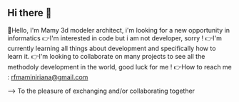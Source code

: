 ## Hi there 👋

👋Hello, I'm Mamy 3d modeler architect, i'm looking for a new opportunity in informatics
👉I'm interested in code but i am not developer, sorry !
👉I'm currently learning all things about development and specifically how to learn it.
👉I'm looking to collaborate on many projects to see all the methodoly development in the world, good luck for me !
👉How to reach me : rfmaminiriana@gmail.com

--> To the pleasure of exchanging and/or collaborating together
